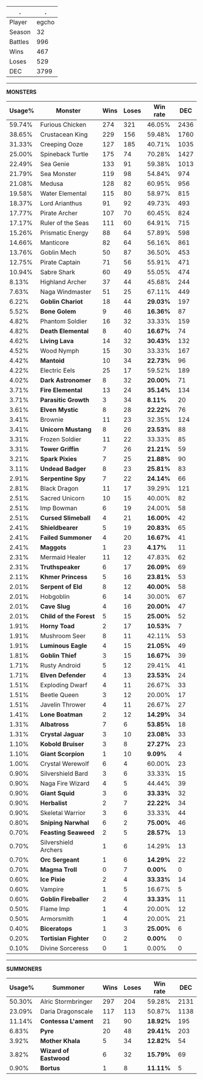 .|.
|-|-
Player|egcho
Season|32
Battles|996
Wins|467
Loses|529
DEC|3799

---
**MONSTERS**

Usage%|Monster|Wins|Loses|Win rate|DEC|
-|-|-|-|-|-|
59.74%|Furious Chicken|274|321|46.05%|2436|
38.65%|Crustacean King|229|156|59.48%|1760|
31.33%|Creeping Ooze|127|185|40.71%|1035|
25.00%|Spineback Turtle|175|74|70.28%|1427|
22.49%|Sea Genie|133|91|59.38%|1013|
21.79%|Sea Monster|119|98|54.84%|974|
21.08%|Medusa|128|82|60.95%|956|
19.58%|Water Elemental|115|80|58.97%|815|
18.37%|Lord Arianthus|91|92|49.73%|493|
17.77%|Pirate Archer|107|70|60.45%|824|
17.17%|Ruler of the Seas|111|60|64.91%|715|
15.26%|Prismatic Energy|88|64|57.89%|598|
14.66%|Manticore|82|64|56.16%|861|
13.76%|Goblin Mech|50|87|36.50%|453|
12.75%|Pirate Captain|71|56|55.91%|471|
10.94%|Sabre Shark|60|49|55.05%|474|
8.13%|Highland Archer|37|44|45.68%|244|
7.63%|Naga Windmaster|51|25|67.11%|449|
6.22%|**Goblin Chariot**|18|44|**29.03%**|197|
5.52%|**Bone Golem**|9|46|**16.36%**|87|
4.82%|Phantom Soldier|16|32|33.33%|159|
4.82%|**Death Elemental**|8|40|**16.67%**|74|
4.62%|**Living Lava**|14|32|**30.43%**|132|
4.52%|Wood Nymph|15|30|33.33%|167|
4.42%|**Mantoid**|10|34|**22.73%**|96|
4.22%|Electric Eels|25|17|59.52%|189|
4.02%|**Dark Astronomer**|8|32|**20.00%**|71|
3.71%|**Fire Elemental**|13|24|**35.14%**|134|
3.71%|**Parasitic Growth**|3|34|**8.11%**|20|
3.61%|**Elven Mystic**|8|28|**22.22%**|76|
3.41%|Brownie|11|23|32.35%|124|
3.41%|**Unicorn Mustang**|8|26|**23.53%**|88|
3.31%|Frozen Soldier|11|22|33.33%|85|
3.31%|**Tower Griffin**|7|26|**21.21%**|59|
3.21%|**Spark Pixies**|7|25|**21.88%**|90|
3.11%|**Undead Badger**|8|23|**25.81%**|83|
2.91%|**Serpentine Spy**|7|22|**24.14%**|66|
2.81%|Black Dragon|11|17|39.29%|121|
2.51%|Sacred Unicorn|10|15|40.00%|82|
2.51%|Imp Bowman|6|19|24.00%|58|
2.51%|**Cursed Slimeball**|4|21|**16.00%**|42|
2.41%|**Shieldbearer**|5|19|**20.83%**|65|
2.41%|**Failed Summoner**|4|20|**16.67%**|41|
2.41%|**Maggots**|1|23|**4.17%**|11|
2.31%|Mermaid Healer|11|12|47.83%|62|
2.31%|**Truthspeaker**|6|17|**26.09%**|69|
2.11%|**Khmer Princess**|5|16|**23.81%**|53|
2.01%|**Serpent of Eld**|8|12|**40.00%**|58|
2.01%|Hobgoblin|6|14|30.00%|67|
2.01%|**Cave Slug**|4|16|**20.00%**|47|
2.01%|**Child of the Forest**|5|15|**25.00%**|52|
1.91%|**Horny Toad**|2|17|**10.53%**|7|
1.91%|Mushroom Seer|8|11|42.11%|53|
1.91%|**Luminous Eagle**|4|15|**21.05%**|49|
1.81%|**Goblin Thief**|3|15|**16.67%**|39|
1.71%|Rusty Android|5|12|29.41%|41|
1.71%|**Elven Defender**|4|13|**23.53%**|24|
1.51%|Exploding Dwarf|4|11|26.67%|33|
1.51%|Beetle Queen|3|12|20.00%|17|
1.51%|Javelin Thrower|4|11|26.67%|27|
1.41%|**Lone Boatman**|2|12|**14.29%**|34|
1.31%|**Albatross**|7|6|**53.85%**|18|
1.31%|**Crystal Jaguar**|3|10|**23.08%**|33|
1.10%|**Kobold Bruiser**|3|8|**27.27%**|23|
1.10%|**Giant Scorpion**|1|10|**9.09%**|4|
1.00%|Crystal Werewolf|6|4|60.00%|23|
0.90%|Silvershield Bard|3|6|33.33%|15|
0.90%|Naga Fire Wizard|4|5|44.44%|39|
0.90%|**Giant Squid**|3|6|**33.33%**|32|
0.90%|**Herbalist**|2|7|**22.22%**|34|
0.90%|Skeletal Warrior|3|6|33.33%|44|
0.80%|**Sniping Narwhal**|6|2|**75.00%**|46|
0.70%|**Feasting Seaweed**|2|5|**28.57%**|13|
0.70%|Silvershield Archers|1|6|14.29%|13|
0.70%|**Orc Sergeant**|1|6|**14.29%**|22|
0.70%|**Magma Troll**|0|7|**0.00%**|0|
0.60%|**Ice Pixie**|2|4|**33.33%**|14|
0.60%|Vampire|1|5|16.67%|5|
0.60%|**Goblin Fireballer**|2|4|**33.33%**|11|
0.50%|Flame Imp|1|4|20.00%|12|
0.50%|Armorsmith|1|4|20.00%|21|
0.40%|**Biceratops**|1|3|**25.00%**|6|
0.20%|**Tortisian Fighter**|0|2|**0.00%**|0|
0.10%|Divine Sorceress|0|1|0.00%|0|

---
**SUMMONERS**

Usage%|Summoner|Wins|Loses|Win rate|DEC|
-|-|-|-|-|-|
50.30%|Alric Stormbringer|297|204|59.28%|2131|
23.09%|Daria Dragonscale|117|113|50.87%|1138|
11.14%|**Contessa L'ament**|21|90|**18.92%**|195|
6.83%|**Pyre**|20|48|**29.41%**|203|
3.92%|**Mother Khala**|5|34|**12.82%**|54|
3.82%|**Wizard of Eastwood**|6|32|**15.79%**|69|
0.90%|**Bortus**|1|8|**11.11%**|5|
